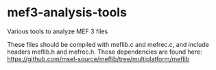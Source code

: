 # mef3-analysis-tools
Various tools to analyze MEF 3 files

These files should be compiled with meflib.c and mefrec.c, and include headers meflib.h and mefrec.h.
Those dependencies are found here:
https://github.com/msel-source/meflib/tree/multiplatform/meflib
